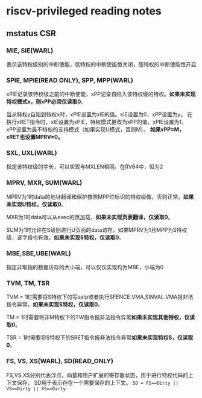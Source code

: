 # riscv-privileged reading notes

## mstatus CSR

### MIE, SIE(WARL)

表示该特权级别的中断使能，低特权的中断使能恒关闭，高特权的中断使能恒开启

### SPIE, MPIE(READ ONLY), SPP, MPP(WARL)

xPIE记录该特权级之前的中断使能，xPP记录自陷入该特权级的特权。**如果未实现特权模式x，则xPP必须仅读取0**。

当从特权y自陷到特权x时，xPIE设置为xIE的值。xIE设置为0，xPP设置为y。
在执行xRET指令时，xIE设置为xPIE，特权模式更改为xPP的值，xPIE设置为1，xPP设置为最不特权的支持模式（如果实现U模式，否则M）。
**如果xPP̸=M，xRET也设置MPRV=0。**

### SXL, UXL(WARL)

指定该特权级的字长，可以实现与MXLEN相同。在RV64中，恒为2

### MPRV, MXR, SUM(WARL)

MPRV为1时data的地址翻译和保护按照MPP位标识的特权级做，否则正常。**如果未实现U特权，仅读取0**。

MXR为1时data可以从exec的页加载，**如果未实现页表翻译，仅读取0**。

SUM为1时允许在S级别进行U页面的data访存，如果MPRV为1且MPP为S特权级，该字段也有效。**如果未实现S特权，仅读取0**。

### MBE,SBE,UBE(WARL)

指定非取指的数据访存的大小端，可以仅仅实现均为MBE，小端为0

### TVM, TM, TSR

TVM = 1时需要将S特权下的写satp或者执行SFENCE.VMA,SINVAL.VMA报非法指令异常，**如果未实现S特权，仅读取0**。

TM = 1时需要将非M特权下的TW指令报非法指令异常**如果未实现其他特权，仅读取0**。

TSR = 1时需要将S特权下的SRET指令报非法指令异常**如果未实现特权S，仅读取0**。

### FS, VS, XS(WARL), SD(READ_ONLY)

FS,VS,XS分别代表浮点，向量和用户扩展的寄存器状态，用于进行特权代码的上下文保存，
SD用于表示存在一个需要保存的上下文。
`SD = FS==Dirty || VS==Dirty || XS==Dirty`
